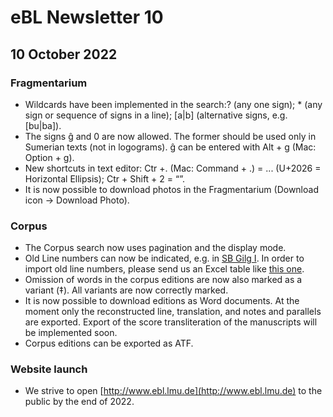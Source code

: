 # eBL Newsletter 10

## 10 October 2022

### Fragmentarium

- Wildcards have been implemented in the search:? (any one sign); \* (any sign or sequence of signs in a line); [a|b] (alternative signs, e.g. [bu|ba]).
- The signs ĝ and 0 are now allowed. The former should be used only in Sumerian texts (not in logograms). ĝ can be entered with Alt + g (Mac: Option + g).
- New shortcuts in text editor: Ctr +. (Mac: Command + .) = ... (U+2026 = Horizontal Ellipsis); Ctr + Shift + 2 = “”.
- It is now possible to download photos in the Fragmentarium (Download icon → Download Photo).

### Corpus

- The Corpus search now uses pagination and the display mode.
- Old Line numbers can now be indicated, e.g. in [SB Gilg I](https://www.ebl.lmu.de/corpus/L/1/4/SB/I).
  In order to import old line numbers, please send us an Excel table like
  [this one](https://docs.google.com/spreadsheets/d/1fAFA5YP6Yz3vpUl9R7T94pk3GFrdlsrg5Zo1WSQ_ugI/edit#gid=0).
- Omission of words in the corpus editions are now also marked as a variant (‡). All variants are now correctly marked.
- It is now possible to download editions as Word documents. At the moment only the reconstructed line, translation, and notes and parallels are exported. Export of the score transliteration of the manuscripts will be implemented soon.
- Corpus editions can be exported as ATF.

### Website launch

- We strive to open [http://www.ebl.lmu.de](http://www.ebl.lmu.de) to the public by the end of 2022.
